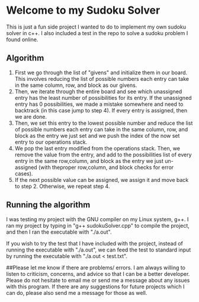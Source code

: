 # Welcome to my Sudoku Solver
This is just a fun side project I wanted to do to implement my own sudoku solver in c++. I also included a test in the repo to solve a sudoku problem I found online.

## Algorithm

1) First we go through the list of "givens" and initialize them in our board. This involves reducing the list of possible numbers each entry can take in the same column, row, and block as our givens.
2) Then, we iterate through the entire board and see which unassigned entry has the least number of possibilities for its entry. If the unassigned entry has 0 possibilities, we made a mistake somewhere and need to backtrack (in this case jump to step 4). If every entry is assigned, then we are done.
3) Then, we set this entry to the lowest possible number and reduce the list of possible numbers each entry can take in the same column, row, and block as the entry we just set and we push the index of the now set entry to our operations stack.
4) We pop the last entry modified from the operations stack. Then, we remove the value from the entry, and add to the possibilities list of every entry in the same row,column, and block as the entry we just un-assigned (with theproper row,column, and block checks for error cases).
5) If the next possible value can be assigned, we assign it and move back to step 2. Otherwise, we repeat step 4. 

## Running the algorithm
I was testing my project with the GNU compiler on my Linux system, g++.
I ran my project by typing in "g++ sudokuSolver.cpp" to compile the project, and then I ran the executable with "./a.out".

If you wish to try the test that I have included with the project, instead of running the  executable with "./a.out", we can feed the test to standard input by running the executable with "./a.out < test.txt".

##Please let me know if there are problems/ errors. 
I am always willing to listen to criticism, concerns, and advice so that I can be a better developer. Please do not hesitate to email me or send me a message about any issues with this program. If there are any suggestions for future projects which I can do, please also send me a message for those as well.
